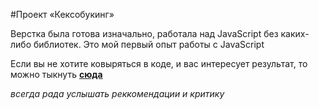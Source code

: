 #Проект «Кексобукинг»

Верстка была готова изначально, работала над JavaScript без каких-либо библиотек.
Это мой первый опыт работы с JavaScript

Если вы не хотите ковыряться в коде, и вас интересует результат, то можно тыкнуть **[сюда](https://nellinosova.github.io/Keksobooking/)**

*всегда рада услышать реккомендации и критику*
